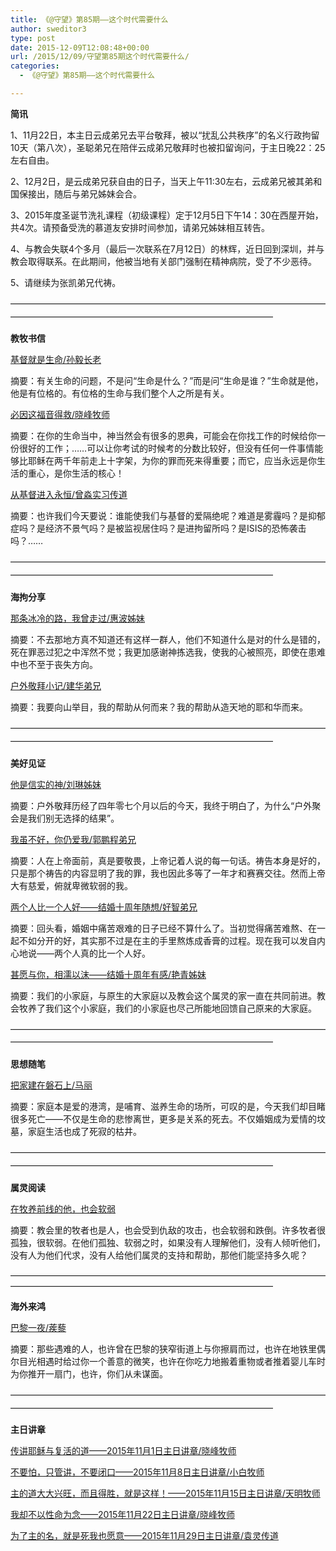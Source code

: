 ```yaml
---
title: 《@守望》第85期——这个时代需要什么
author: sweditor3
type: post
date: 2015-12-09T12:08:48+00:00
url: /2015/12/09/守望第85期这个时代需要什么/
categories:
  - 《@守望》第85期——这个时代需要什么

---
```

**简讯**
	  
1、11月22日，本主日云成弟兄去平台敬拜，被以&ldquo;扰乱公共秩序&rdquo;的名义行政拘留10天（第八次），圣聪弟兄在陪伴云成弟兄敬拜时也被扣留询问，于主日晚22：25左右自由。 

2、12月2日，是云成弟兄获自由的日子，当天上午11:30左右，云成弟兄被其弟和国保接出，随后与弟兄姊妹会合。 

3、2015年度圣诞节洗礼课程（初级课程）定于12月5日下午14：30在西屋开始，共4次。请预备受洗的慕道友安排时间参加，请弟兄姊妹相互转告。 

4、与教会失联4个多月（最后一次联系在7月12日）的林辉，近日回到深圳，并与教会取得联系。在此期间，他被当地有关部门强制在精神病院，受了不少恶待。 

5、请继续为张凯弟兄代祷。 

<span style="line-height: 20.8px;">&mdash;&mdash;&mdash;&mdash;&mdash;&mdash;&mdash;&mdash;&mdash;&mdash;&mdash;&mdash;&mdash;&mdash;&mdash;&mdash;&mdash;&mdash;&mdash;&mdash;&mdash;&mdash;&mdash;&mdash;&mdash;&mdash;&mdash;&mdash;&mdash;&mdash;&mdash;&mdash;&mdash;&mdash;&mdash;&mdash;&mdash;&mdash;&mdash;&mdash;&mdash;&mdash;&mdash;&mdash;&mdash;&mdash;&mdash;&mdash;&mdash;&mdash;&mdash;&mdash;&mdash;&mdash;&mdash;&mdash;&mdash;&mdash;&mdash;&mdash;&mdash;&mdash;&mdash;&mdash;&mdash;&mdash;</span> 

**教牧书信** 

[基督就是生命/孙毅长老][1]
	  
摘要：有关生命的问题，不是问&ldquo;生命是什么？&rdquo;而是问&ldquo;生命是谁？&rdquo;生命就是他，他是有位格的。有位格的生命与我们整个人之所是有关。 

[必因这福音得救/晓峰牧师][2]
	  
摘要：在你的生命当中，神当然会有很多的恩典，可能会在你找工作的时候给你一份很好的工作；&hellip;&hellip;可以让你考试的时候考的分数比较好，但没有任何一件事情能够比耶稣在两千年前走上十字架，为你的罪而死来得重要；而它，应当永远是你生活的重心，是你生活的核心！ 

[从基督进入永恒/曾淼实习传道][3]
	  
摘要：也许我们今天要说：谁能使我们与基督的爱隔绝呢？难道是雾霾吗？是抑郁症吗？是经济不景气吗？是被监视居住吗？是进拘留所吗？是ISIS的恐怖袭击吗？&hellip;&hellip; 

<span style="line-height: 20.8px;">&mdash;&mdash;&mdash;&mdash;&mdash;&mdash;&mdash;&mdash;&mdash;&mdash;&mdash;&mdash;&mdash;&mdash;&mdash;&mdash;&mdash;&mdash;&mdash;&mdash;&mdash;&mdash;&mdash;&mdash;&mdash;&mdash;&mdash;&mdash;&mdash;&mdash;&mdash;&mdash;&mdash;&mdash;&mdash;&mdash;&mdash;&mdash;&mdash;&mdash;&mdash;&mdash;&mdash;&mdash;&mdash;&mdash;&mdash;&mdash;&mdash;&mdash;&mdash;&mdash;&mdash;&mdash;&mdash;&mdash;&mdash;&mdash;&mdash;&mdash;&mdash;&mdash;&mdash;&mdash;&mdash;&mdash;</span> 

**海拘分享** 

[那条冰冷的路，我曾走过/惠波姊妹][4]
	  
摘要：不去那地方真不知道还有这样一群人，他们不知道什么是对的什么是错的，死在罪恶过犯之中浑然不觉；我更加感谢神拣选我，使我的心被照亮，即使在患难中也不至于丧失方向。 

[户外敬拜小记/建华弟兄][5]
	  
摘要：我要向山举目，我的帮助从何而来？我的帮助从造天地的耶和华而来。 

<span style="line-height: 20.8px;">&mdash;&mdash;&mdash;&mdash;&mdash;&mdash;&mdash;&mdash;&mdash;&mdash;&mdash;&mdash;&mdash;&mdash;&mdash;&mdash;&mdash;&mdash;&mdash;&mdash;&mdash;&mdash;&mdash;&mdash;&mdash;&mdash;&mdash;&mdash;&mdash;&mdash;&mdash;&mdash;&mdash;&mdash;&mdash;&mdash;&mdash;&mdash;&mdash;&mdash;&mdash;&mdash;&mdash;&mdash;&mdash;&mdash;&mdash;&mdash;&mdash;&mdash;&mdash;&mdash;&mdash;&mdash;&mdash;&mdash;&mdash;&mdash;&mdash;&mdash;&mdash;&mdash;&mdash;&mdash;&mdash;&mdash;</span> 

**美好见证** 

[他是信实的神/刘琳姊妹][6]
	  
摘要：户外敬拜历经了四年零七个月以后的今天，我终于明白了，为什么&ldquo;户外聚会是我们别无选择的结果&rdquo;。 

[我虽不好，你仍爱我/郭鹏程弟兄][7]
	  
摘要：人在上帝面前，真是要敬畏，上帝记着人说的每一句话。祷告本身是好的，只是那个祷告的内容显明了我的罪，我也因此多等了一年才和赛赛交往。然而上帝大有慈爱，俯就卑微软弱的我。 

[两个人比一个人好&mdash;&mdash;结婚十周年随想/好智弟兄][8]
	  
摘要：回头看，婚姻中痛苦艰难的日子已经不算什么了。当初觉得痛苦难熬、在一起不如分开的好，其实那不过是在主的手里熬炼成香膏的过程。现在我可以发自内心地说&mdash;&mdash;两个人真的比一个人好。 

[甚愿与你，相濡以沫&mdash;&mdash;结婚十周年有感/艳青姊妹][9]
	  
摘要：我们的小家庭，与原生的大家庭以及教会这个属灵的家一直在共同前进。教会牧养了我们这个小家庭，我们的小家庭也尽己所能地回馈自己原来的大家庭。 

<span style="line-height: 20.8px;">&mdash;&mdash;&mdash;&mdash;&mdash;&mdash;&mdash;&mdash;&mdash;&mdash;&mdash;&mdash;&mdash;&mdash;&mdash;&mdash;&mdash;&mdash;&mdash;&mdash;&mdash;&mdash;&mdash;&mdash;&mdash;&mdash;&mdash;&mdash;&mdash;&mdash;&mdash;&mdash;&mdash;&mdash;&mdash;&mdash;&mdash;&mdash;&mdash;&mdash;&mdash;&mdash;&mdash;&mdash;&mdash;&mdash;&mdash;&mdash;&mdash;&mdash;&mdash;&mdash;&mdash;&mdash;&mdash;&mdash;&mdash;&mdash;&mdash;&mdash;&mdash;&mdash;&mdash;&mdash;&mdash;&mdash;</span> 

**思想随笔&nbsp;** 

[把家建在磐石上/马丽][10]
	  
摘要：家庭本是爱的港湾，是哺育、滋养生命的场所，可叹的是，今天我们却目睹很多死亡&mdash;&mdash;不仅是生命的悲惨离世，更多是关系的死去。不仅婚姻成为爱情的坟墓，家庭生活也成了死寂的枯井。 

<span style="line-height: 20.8px;">&mdash;&mdash;&mdash;&mdash;&mdash;&mdash;&mdash;&mdash;&mdash;&mdash;&mdash;&mdash;&mdash;&mdash;&mdash;&mdash;&mdash;&mdash;&mdash;&mdash;&mdash;&mdash;&mdash;&mdash;&mdash;&mdash;&mdash;&mdash;&mdash;&mdash;&mdash;&mdash;&mdash;&mdash;&mdash;&mdash;&mdash;&mdash;&mdash;&mdash;&mdash;&mdash;&mdash;&mdash;&mdash;&mdash;&mdash;&mdash;&mdash;&mdash;&mdash;&mdash;&mdash;&mdash;&mdash;&mdash;&mdash;&mdash;&mdash;&mdash;&mdash;&mdash;&mdash;&mdash;&mdash;&mdash;</span> 

**属灵阅读** 

[在牧养前线的他，也会软弱][11]
	  
摘要：教会里的牧者也是人，也会受到仇敌的攻击，也会软弱和跌倒。许多牧者很孤独，很软弱。在他们孤独、软弱之时，如果没有人理解他们，没有人倾听他们，没有人为他们代求，没有人给他们属灵的支持和帮助，那他们能坚持多久呢？ 

&mdash;&mdash;&mdash;&mdash;&mdash;&mdash;&mdash;&mdash;&mdash;&mdash;&mdash;&mdash;&mdash;&mdash;&mdash;&mdash;&mdash;&mdash;&mdash;&mdash;&mdash;&mdash;&mdash;&mdash;&mdash;&mdash;&mdash;&mdash;&mdash;&mdash;&mdash;&mdash;&mdash;&mdash;&mdash;&mdash;&mdash;&mdash;&mdash;&mdash;&mdash;&mdash;&mdash;&mdash;&mdash;&mdash;&mdash;&mdash;&mdash;&mdash;&mdash;&mdash;&mdash;&mdash;&mdash;&mdash;&mdash;&mdash;&mdash;&mdash;&mdash;&mdash;&mdash;&mdash;&mdash;&mdash; 

**海外来鸿** 

[巴黎一夜/蒺藜][12]
	  
摘要：那些遇难的人，也许曾在巴黎的狭窄街道上与你擦肩而过，也许在地铁里偶尔目光相遇时给过你一个善意的微笑，也许在你吃力地搬着重物或者推着婴儿车时为你推开一扇门，也许，你们从未谋面。 

<span style="line-height: 20.8px;">&mdash;&mdash;&mdash;&mdash;&mdash;&mdash;&mdash;&mdash;&mdash;&mdash;&mdash;&mdash;&mdash;&mdash;&mdash;&mdash;&mdash;&mdash;&mdash;&mdash;&mdash;&mdash;&mdash;&mdash;&mdash;&mdash;&mdash;&mdash;&mdash;&mdash;&mdash;&mdash;&mdash;&mdash;&mdash;&mdash;&mdash;&mdash;&mdash;&mdash;&mdash;&mdash;&mdash;&mdash;&mdash;&mdash;&mdash;&mdash;&mdash;&mdash;&mdash;&mdash;&mdash;&mdash;&mdash;&mdash;&mdash;&mdash;&mdash;&mdash;&mdash;&mdash;&mdash;&mdash;&mdash;&mdash;</span> 

**主日讲章** 

[传讲耶稣与复活的道&mdash;&mdash;2015年11月1日主日讲章/晓峰牧师][13]
	  
[不要怕，只管讲，不要闭口&mdash;&mdash;2015年11月8日主日讲章/小白牧师][14]
	  
[主的道大大兴旺，而且得胜，就是这样！&mdash;&mdash;2015年11月15日主日讲章/天明牧师][15]
	  
[我却不以性命为念&mdash;&mdash;2015年11月22日主日讲章/晓峰牧师][16]
	  
[为了主的名，就是死我也愿意&mdash;&mdash;2015年11月29日主日讲章/袁灵传道][17]

 [1]: /2015/12/09/基督就是生命文孙毅长老/
 [2]: /2015/12/09/必因这福音得救文晓峰牧师/
 [3]: /2015/12/09/从基督进入永恒文曾淼实习传道/
 [4]: /2015/12/09/那条冰冷的路我曾走过文孙惠波姊妹/
 [5]: /2015/12/09/户外敬拜小记文谭建华记录并整理/
 [6]: /2015/12/09/他是信实的神文刘琳姊妹/
 [7]: /2015/12/09/我虽不好你仍爱我文郭鹏程/
 [8]: /2015/12/09/两个人比一个人好结婚十周年随想文好/
 [9]: /2015/12/09/甚愿与你相濡以沫结婚十周年有感文艳/
 [10]: /2015/12/09/把家建在磐石上文马丽/
 [11]: /2015/12/09/在牧养前线的他也会软弱文字整理国永/
 [12]: /2015/12/09/巴黎一夜文蒺藜/
 [13]: /2015/10/30/传讲耶稣与复活的道2015年11月1日主日讲章晓峰牧/
 [14]: /2015/11/06/不要怕只管讲不要闭口2015年11月8日主日讲章/
 [15]: /2015/11/14/主的道大大兴旺而且得胜就是这样2015年11/
 [16]: /2015/11/20/我却不以性命为念2015年11月22日主日讲章晓峰牧师/
 [17]: /2015/11/28/为了主的名就是死我也愿意2015年11月29日主日讲/